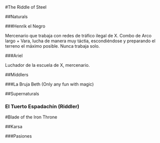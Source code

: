#The Riddle of Steel

##Naturals

###Henrik el Negro

Mercenario que trabaja con redes de tráfico ilegal de X. Combo de Arco largo + Vara, lucha de manera muy táctia, escondiéndose y preparando el terreno el máximo posible. Nunca trabaja solo.

###Ariel

Luchador de la escuela de X, mercenario.

##Middlers

###La Bruja Beth (Only any fun with magic)

##Supernaturals

### El Tuerto Espadachín (Riddler)



#Blade of the Iron Throne

##Karsa

###Pasiones


